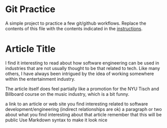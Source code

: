 # Git Practice
A simple project to practice a few git/github workflows.  Replace the contents of this file with the contents indicated in the [instructions](./instructions.md).

# Article Title

I find it interesting to read about how software engineering can be used in industries that are not usually thought to be that related to tech. Like many others, I have always been intrigued by the idea of working somewhere within the entertainment industry. 

The article itself does feel partially like a promotion for the NYU Tisch and Billboard course on the music industry, which is a bit funny.



a link to an article or web site you find interesting related to software development/engineering (indirect relationships are ok)
a paragraph or two about what you find interesting about that article
remember that this will be public
Use Markdown syntax to make it look nice
